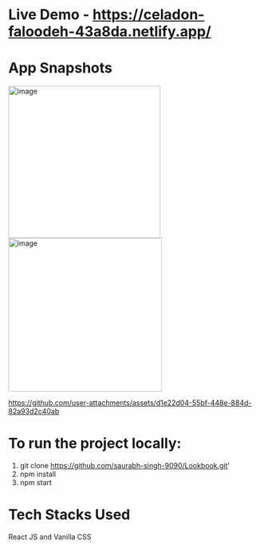 # Live Demo  - https://celadon-faloodeh-43a8da.netlify.app/

# App Snapshots

<img width="305" alt="image" src="https://github.com/user-attachments/assets/9947138b-a56a-4279-98a8-c087d315ce44">
<img width="308" alt="image" src="https://github.com/user-attachments/assets/da75b632-d6c2-4eb7-a959-c17f3165d597">

https://github.com/user-attachments/assets/d1e22d04-55bf-448e-884d-82a93d2c40ab

# To run the project locally:

1. git clone https://github.com/saurabh-singh-9090/Lookbook.git'
2. npm install
3. npm start

# Tech Stacks Used
React JS and Vanilla CSS

